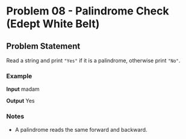 # Problem 08 - Palindrome Check (Edept White Belt)

## Problem Statement
Read a string and print `"Yes"` if it is a palindrome, otherwise print `"No"`.

### Example
**Input**
madam

**Output**
Yes

### Notes
- A palindrome reads the same forward and backward.